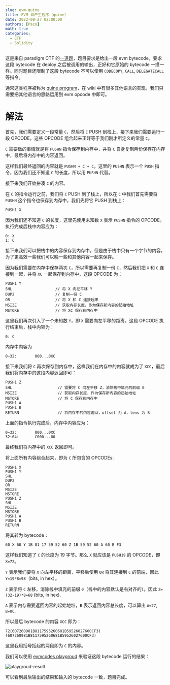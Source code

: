 ```yaml
---
slug: evm-quine
title: EVM 自产生程序（quine）
date: 2022-08-27 02:00:00
authors: [Paco]
math: true
categories:
  - CTF
  - Solidity
---
```


这是来自 paradigm CTF 的[一道题](https://ctf.paradigm.xyz/challenges/sourcecode)，题目要求是给出一段 evm bytecode，要求这段 bytecode 在 deploy 之后被调用的输出，正好和它原始的 bytecode 一摸一样。同时题目还限制了这段 bytecode 不可以使用 `CODECOPY`, `CALL`, `DELEGATECALL` 等指令。

通常这类程序被称为 [quine program](https://en.wikipedia.org/wiki/Quine_(computing))，在 wiki 中有很多其他语言的实现，我们只需要把其他语言的思路运用到 evm opcode 中即可。

# 解法

首先，我们需要定义一段常量 `C`，然后将 `C` PUSH 到栈上，接下来我们需要运行一段 OPCODE，这些 OPCODE 组合起来正好等于我们刚才所定义的常量 `C`。

`C` 需要做的事情就是将 `PUSHN` 指令保存到内存中，并将 `C` 自身复制两份保存在内存中，最后将内存中的内容返回。

这样我们最终返回的内容就是 `PUSHN + C + C`，这里的 `PUSHN` 表示一个 `PUSH` 指令，因为我们还不知道 `C` 的长度，所以用 `PUSHN` 代替。

接下来我们开始拼凑 `C` 的内容。

在 `C` 的指令运行之前，我们将 `C` PUSH 到了栈上，所以在 `C` 中我们首先需要将 `PUSHN` 这个指令也保存到内存中，我们先将它 PUSH 到栈上：

```
PUSH1 X
```

因为我们还不知道 `C` 的长度，这里先使用未知数 `X` 表示 `PUSHN` 指令的 OPCODE。执行完成后栈中内容应为：

```
0: X
1: C
```

接下来我们可以把栈中的内容保存到内存中，但是由于栈中只有一个字节的内容，为了更高效一些我们可以晚一些和其他内容一起来保存。

因为我们需要在内存中保存两次 `C`，所以需要再复制一份 `C`，然后我们把 `X` 和 `C` 连接到一起，并将 `XC` 一起保存到内存中，这段 OPCODE 为：

```
PUSH1 Y
SHL                   // 将 X 向左平移 Y
DUP2                  // 复制一份 C
OR                    // 将 X 和 C 连接起来
MSIZE                 // 获取内存长度，作为保存新内容的起始地址
MSTORE                // 将 XC 保存到内存中
```

这里我们再次引入了一个未知数 `Y`，即 `X` 需要向左平移的距离。这段 OPCODE 执行结束后，栈中内容为：

```
0: C
```

内存中内容为

```
0~32:        000...0XC
```

接下来我们将 `C` 再次保存到内存中，这样我们在内存中的内容就成为了 `XCC`，最后我们将内存中的这段内容返回即可：

```
PUSH1 Z
SHL                    // 需要将 C 向左平移 Z，消除栈中填充的前缀 0
MSIZE                  // 获取内存长度，作为保存新内容的起始地址
MSTORE                 // 将 C 保存到内存中
PUSH1 A
PUSH1 B
RETURN                 // 将内存中的内容返回，offset 为 A，lens 为 B
```

上面的指令执行完成后，内存中内容应为：

```
0~32:        000...0XC
32~64:       C000...00
```

最终我们将内存中的 `XCC` 返回即可。

将上面所有内容组合起来，即为 `C` 所包含的 OPCODEs:

```
PUSH1 X
PUSH1 Y
SHL
DUP2
OR
MSIZE
MSTORE
PUSH1 Z
SHL
MSIZE
MSTORE
PUSH1 A
PUSH1 B
RETURN
```

将其转为 bytecode：

```
60 X 60 Y 1B 81 17 59 52 60 Z 1B 59 52 60 A 60 B F3
```

这样我们知道了 `C` 的长度为 19 字节。那么 `X` 就应该是 `PUSH19` 的 OPCODE，即 `X=72`。

`Y` 表示我们要将 `X` 向左平移的距离，平移后使用 `OR` 将其连接到 `C` 的前端，因此 `Y=19*8=98`（bits, in hex）。

`Z` 表示将 `C` 左移，消除栈中填充的前缀 `0`（栈中的内容默认是右对齐的）。因此 `Z=(32-19)*8=68` (bits, in hex).

`A` 表示内存需要返回内容的起始地址，`B` 表示返回内容总长度，可以算出 `A=27`, `B=0C`.

所以最后 bytecode 的内容 `XCC` 即为：

```
72(607260981B8117595260681B59526027600CF3)(607260981B8117595260681B59526027600CF3)
```

这里我用括号括起的两段即为 `C` 的内容。

我们可以使用 [evmcodes playgroud](https://www.evm.codes/playground?unit=Wei&codeType=Bytecode&code='72~~'~y72y981B8117z681Bz27y0CF3z5952yy60%01yz~_) 来验证这段 bytecode 运行的结果：

![playgroud-result](/img/in-post/evm-quine/playground.png)

可以看到最后输出的结果和输入的 bytecode 一致，题目完成。
